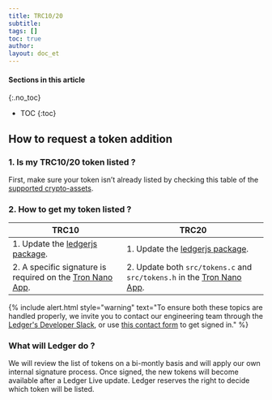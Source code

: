 ```yaml
---
title: TRC10/20
subtitle:
tags: []
toc: true
author:
layout: doc_et
---
```


#### Sections in this article
{:.no_toc}
* TOC
{:toc}

## How to request a token addition

### 1. Is my TRC10/20 token listed ?

First, make sure your token isn’t already listed by checking this table of the [supported crypto-assets](https://github.com/LedgerHQ/ledger-live-desktop/blob/develop/cryptoassets.md).

### 2. How to get my token listed ?


|     TRC10       |     TRC20     |
|-----------------|---------------|
| 1. Update the [ledgerjs package](https://github.com/LedgerHQ/ledgerjs/blob/master/packages/cryptoassets/data/trc10.js).| 1. Update the [ledgerjs package](https://github.com/LedgerHQ/ledgerjs/blob/master/packages/cryptoassets/data/trc20.js).|
| 2. A specific signature is required on the [Tron Nano App](https://github.com/LedgerHQ/app-tron). | 2. Update both `src/tokens.c` and `src/tokens.h` in the [Tron Nano App](https://github.com/LedgerHQ/app-tron). |

<!--  -->
{% include alert.html style="warning" text="To ensure both these topics are handled properly, we invite you to contact our engineering team through the <a href='https://ledger-dev.slack.com'>Ledger's Developer Slack</a>, or use <a href='https://developers.ledger.com/contact/'>this contact form</a> to get signed in." %}
<!--  -->

### What will Ledger do ?

We will review the list of tokens on a bi-montly basis and will apply our own internal signature process. Once signed, the new tokens will become available after a Ledger Live update. Ledger reserves the right to decide which token will be listed.

